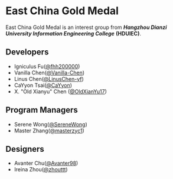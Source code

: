 # East China Gold Medal
East China Gold Medal is an interest group from ***Hangzhou Dianzi University Information Engineering College*** **(HDUIEC)**.
## Developers
+ Igniculus Fu([@fhh200000](https://github.com/fhh200000))
+ Vanilla Chen([@Vanilla-Chen](https://github.com/Vanilla-Chen))
+ Linus Chen([@LinusChen-yf](https://github.com/LinusChen-yf))
+ CaYyon Tsai([@CaYyon](https://github.com/CaYyon))
+ X. "Old Xianyu" Chen ([@OldXianYu17](https://github.com/OldXianYu17))
## Program Managers
+ Serene Wong([@SereneWong](https://github.com/SereneWong))
+ Master Zhang([@masterzyc1](https://github.com/masterzyc1))
## Designers
+ Avanter Chu([@Avanter98](https://github.com/Avanter98))
+ Ireina Zhou([@zhouttt](https://github.com/zhouttt))
